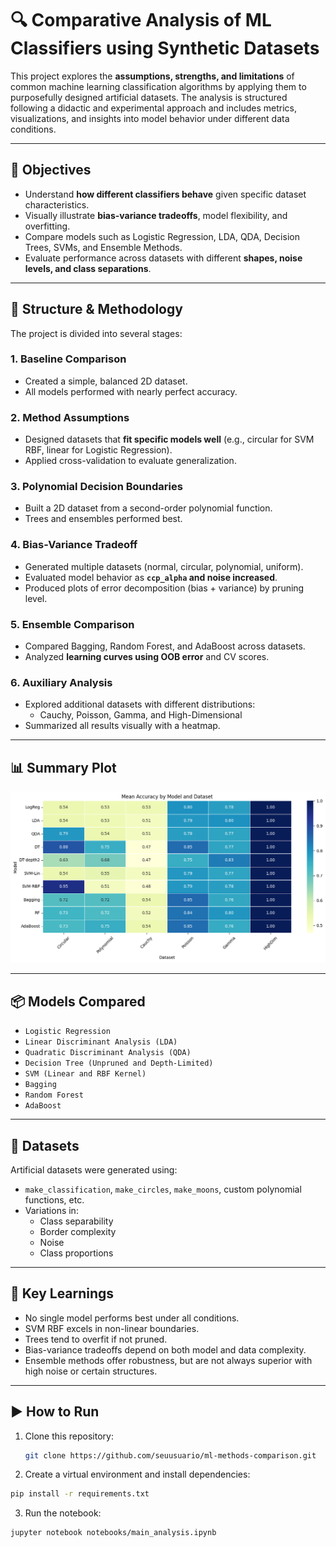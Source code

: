 # 🔍 Comparative Analysis of ML Classifiers using Synthetic Datasets

This project explores the **assumptions, strengths, and limitations** of common machine learning classification algorithms by applying them to purposefully designed artificial datasets. The analysis is structured following a didactic and experimental approach and includes metrics, visualizations, and insights into model behavior under different data conditions.

---

## 🎯 Objectives

- Understand **how different classifiers behave** given specific dataset characteristics.
- Visually illustrate **bias-variance tradeoffs**, model flexibility, and overfitting.
- Compare models such as Logistic Regression, LDA, QDA, Decision Trees, SVMs, and Ensemble Methods.
- Evaluate performance across datasets with different **shapes, noise levels, and class separations**.

---

## 📁 Structure & Methodology

The project is divided into several stages:

### 1. Baseline Comparison
- Created a simple, balanced 2D dataset.
- All models performed with nearly perfect accuracy.

### 2. Method Assumptions
- Designed datasets that **fit specific models well** (e.g., circular for SVM RBF, linear for Logistic Regression).
- Applied cross-validation to evaluate generalization.

### 3. Polynomial Decision Boundaries
- Built a 2D dataset from a second-order polynomial function.
- Trees and ensembles performed best.

### 4. Bias-Variance Tradeoff
- Generated multiple datasets (normal, circular, polynomial, uniform).
- Evaluated model behavior as **`ccp_alpha` and noise increased**.
- Produced plots of error decomposition (bias + variance) by pruning level.

### 5. Ensemble Comparison
- Compared Bagging, Random Forest, and AdaBoost across datasets.
- Analyzed **learning curves using OOB error** and CV scores.

### 6. Auxiliary Analysis
- Explored additional datasets with different distributions:
  - Cauchy, Poisson, Gamma, and High-Dimensional
- Summarized all results visually with a heatmap.

---

## 📊 Summary Plot

![Summary Accuracy Heatmap](results/ResumAssingmentBV.png)

---

## 📦 Models Compared

- `Logistic Regression`
- `Linear Discriminant Analysis (LDA)`
- `Quadratic Discriminant Analysis (QDA)`
- `Decision Tree (Unpruned and Depth-Limited)`
- `SVM (Linear and RBF Kernel)`
- `Bagging`
- `Random Forest`
- `AdaBoost`

---

## 🧪 Datasets

Artificial datasets were generated using:
- `make_classification`, `make_circles`, `make_moons`, custom polynomial functions, etc.
- Variations in:
  - Class separability
  - Border complexity
  - Noise
  - Class proportions

---

## 🧠 Key Learnings

- No single model performs best under all conditions.
- SVM RBF excels in non-linear boundaries.
- Trees tend to overfit if not pruned.
- Bias-variance tradeoffs depend on both model and data complexity.
- Ensemble methods offer robustness, but are not always superior with high noise or certain structures.

---

## ▶️ How to Run

1. Clone this repository:
   ```bash
   git clone https://github.com/seuusuario/ml-methods-comparison.git
   ```
2. Create a virtual environment and install dependencies:
  ```bash
  pip install -r requirements.txt
  ```
3. Run the notebook:
  ```bash
  jupyter notebook notebooks/main_analysis.ipynb
  ```
